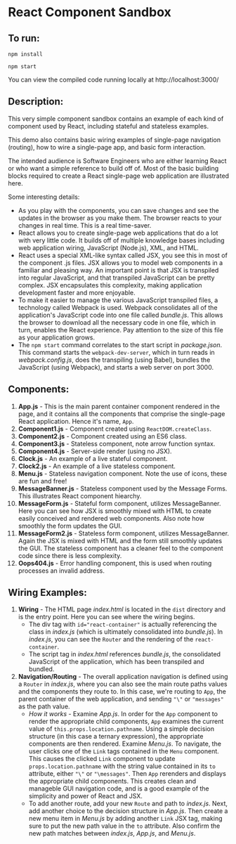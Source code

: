 # React Component Sandbox

## To run:
`npm install`

`npm start`

You can view the compiled code running locally at http://localhost:3000/

## Description:
This very simple component sandbox contains an example of each kind of component used by React, including stateful and stateless examples. 

This demo also contains basic wiring examples of single-page navigation (routing), how to wire a single-page app, and basic form interaction.

The intended audience is Software Engineers who are either learning React or who want a simple reference to build off of. Most of the basic building blocks required to create a React single-page web application are illustrated here.

Some interesting details:
* As you play with the components, you can save changes and see the updates in the browser as you make them. The browser reacts to your changes in real time. This is a real time-saver.
* React allows you to create single-page web applications that do a lot with very little code. It builds off of multiple knowledge bases including web application wiring, JavaScript (Node.js), XML, and HTML.
* React uses a special XML-like syntax called JSX, you see this in most of the component .js files. JSX allows you to model web components in a familiar and pleasing way. An important point is that JSX is transpiled into regular JavaScript, and that transpiled JavaScript can be pretty complex. JSX encapsulates this complexity, making application development faster and more enjoyable.
* To make it easier to manage the various JavaScript transpiled files, a technology called Webpack is used. Webpack consolidates all of the application's JavaScript code into one file called *bundle.js*. This allows the browser to download all the necessary code in one file, which in turn, enables the React experience. Pay attention to the size of this file as your application grows.
* The `npm start` command correlates to the start script in *package.json*. This command starts the `webpack-dev-server`, which in turn reads in *webpack.config.js*, does the transpiling (using Babel), bundles the JavaScript (using Webpack), and starts a web server on port 3000. 

## Components:
1. **App.js** - This is the main parent container component rendered in the page, and it contains all the components that comprise the single-page React application. Hence it's name, `App`.
2. **Component1.js** - Component created using `ReactDOM.createClass`.
3. **Component2.js** - Component created using an ES6 class.
4. **Component3.js** - Stateless component, note arrow function syntax.
5. **Component4.js** - Server-side render (using no JSX).
6. **Clock.js** - An example of a live stateful component.
7. **Clock2.js** - An example of a live stateless component.
8. **Menu.js** - Stateless navigation component. Note the use of icons, these are fun and free!
9. **MessageBanner.js** - Stateless component used by the Message Forms. This illustrates React component hiearchy.
10. **MessageForm.js** - Stateful form component, utilizes MessageBanner. Here you can see how JSX is smoothly mixed with HTML to create easily conceived and rendered web components. Also note how smoothly the form updates the GUI.
11. **MessageForm2.js** - Stateless form component, utilizes MessageBanner. Again the JSX is mixed with HTML and the form still smoothly updates the GUI. The stateless component has a cleaner feel to the component code since there is less complexity.
12. **Oops404.js** - Error handling component, this is used when routing processes an invalid address.
## Wiring Examples:
1. **Wiring** - The HTML page *index.html* is located in the `dist` directory and is the entry point. Here you can see where the wiring begins. 
	* The div tag with `id="react-container"` is actually referencing the class in *index.js* (which is ultimately consolidated into *bundle.js*). In *index.js*, you can see the `Router` and the rendering of the `react-container`. 
	* The script tag in *index.html* references *bundle.js*, the consolidated JavaScript of the application, which has been transpiled and bundled.
2. **Navigation/Routing** - The overall application navigation is defined using a `Router` in *index.js*, where you can also see the main route paths values and the components they route to. In this case, we're routing to `App`, the parent container of the web application, and sending `"\"` or `"messages"` as the path value.
	* *How it works* - Examine *App.js*. In order for the `App` component to render the appropriate child components, `App` examines the current value of `this.props.location.pathname`. Using a simple decision structure (in this case a ternary expression), the appropriate components are then rendered. Examine *Menu.js*. To navigate, the user clicks one of the `Link` tags contained in the `Menu` component. This causes the clicked `Link` component to update `props.location.pathname` with the string value contained in its `to` attribute, either `"\"` or `"\messages"`. Then `App` rerenders and displays the appropriate child components. This creates clean and manageble GUI navigation code, and is a good example of the simplicity and power of React and JSX.
	* To add another route, add your new `Route` and path to *index.js*. Next, add another choice to the decision structure in *App.js*. Then create a new menu item in *Menu.js* by adding another `Link` JSX tag, making sure to put the new path value in the `to` attribute. Also confirm the new path matches between *index.js*, *App.js*, and *Menu.js*.